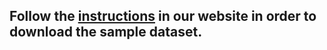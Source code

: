 
## Follow the [instructions](https://juangpc.github.io/mne-cpp/pages/download/sample_data.html) in our website in order to download the sample dataset.